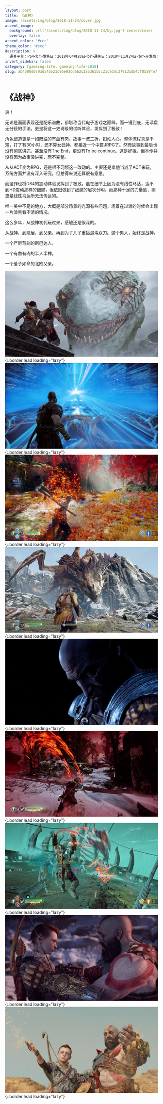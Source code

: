 ```yaml
---
layout: post
title: 《战神》
image: /assets/img/blog/2018-11-24/cover.jpg
accent_image: 
  background: url('/assets/img/blog/2018-11-24/bg.jpg') center/cover
  overlay: false
accent_color: '#ccc'
theme_color: '#ccc'
description: >
  通关平台：PS4<br>发售日：2018年04月20日<br>通关日：2018年11月24日<br>开发商：圣塔莫尼卡工作室<br>发行商：SIE
invert_sidebar: false
category: [gameing-life, gameing-life-2018]
slug: ab4500dd703d54b621c95e93cda62c226363b5c21caddc379131d54cf85594e7
---
```


# 《战神》

爽！

无论是画面表现还是配乐谱曲，都堪称当代电子游戏之巅峰。而一镜到底，无读盘无分镜的手法，更是将这一史诗级的试听体验，发挥到了极致！

角色塑造更是一如既往的有血有肉，故事一波三折，扣动人心。整体流程真是不短，打了有30小时，还不算女武神，都接近一个中篇JRPG了。然而故事到最后也没有彻底讲完，甚至没有The End，更没有To be continue。这是好事。但本作并没有因为故事没讲完，而不完整。

从从ACT变为RPG，还是很不习惯这一改动的。主要还是拿他当成了ACT来玩，系统方面并没有深入研究，但总得来说还算很有意思。

而这作也将DS4的震动体验发挥到了极致。虽在细节上因为没有线性马达，达不到HD震动那样的细腻，但依旧做到了细腻的层次分明。而那种十足的力量感，则更是线性马达所无法传达的。

唯一美中不足的地方，大概是部分场景的光源有些问题，场景在过渡的时候会出现一片漆黑看不清的情况。

这么多年，从战神初代玩过来，感触还是很深的。

从战神，到隐居，到父亲，再到为了儿子重拾混沌双刀。这个男人，始终是战神。

一个严厉苛刻的斯巴达人。

一个有血有肉的半人半神。

一个爱子如命的北欧父亲。

![](/assets/img/blog/2018-11-24/1.jpg){:.border.lead loading="lazy"}
![](/assets/img/blog/2018-11-24/2.jpg){:.border.lead loading="lazy"}
![](/assets/img/blog/2018-11-24/3.jpg){:.border.lead loading="lazy"}
![](/assets/img/blog/2018-11-24/4.jpg){:.border.lead loading="lazy"}
![](/assets/img/blog/2018-11-24/5.jpg){:.border.lead loading="lazy"}
![](/assets/img/blog/2018-11-24/6.jpg){:.border.lead loading="lazy"}
![](/assets/img/blog/2018-11-24/7.jpg){:.border.lead loading="lazy"}
![](/assets/img/blog/2018-11-24/8.jpg){:.border.lead loading="lazy"}
![](/assets/img/blog/2018-11-24/9.jpg){:.border.lead loading="lazy"}

